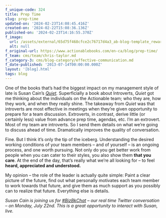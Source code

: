 ```yaml
---
f_unique-code: 324
title: Prep Time
slug: prep-time
updated-on: '2024-02-23T14:08:45.416Z'
created-on: '2024-02-22T15:08:36.136Z'
published-on: '2024-02-23T14:16:55.370Z'
f_image:
  url: /assets/external/65d75f468cfce2c76717d4a3_ab-blog-template_reward.jpeg
  alt: null
f_original-url: https://www.actionablebooks.com/en-ca/blog/prep-time/
f_team: cms/team/chris-taylor.md
f_category-3: cms/blog-category/effective-communication.md
f_date-published: '2013-07-14T00:00:00.000Z'
layout: '[blog].html'
tags: blog
---
```


One of the books that’s had the biggest impact on my management style of late is Susan Cain’s [_Quiet_](https://www.actionablebooks.com/summaries/quiet/)_._ Superficially a book about Introverts, _Quiet_ got me thinking about the individuals on the Actionable team; who they are, how they work, and when they really shine. The takeaway from _Quiet_ was that introverts are most effective in meetings when they’re given opportunity to prepare for a team discussion. Extroverts, in contrast, derive little (or certainly less) value from advance prep time, agendas, etc. I’m an extrovert. Most of my team are introverts. So I send them details on what we’re going to discuss ahead of time. Dramatically improves the quality of conversation.

Fine. But I think it’s only the tip of the iceberg. Understanding the desired working conditions of your team members – and of yourself – is an ongoing process, and one worth pursuing. Not only do you get better work from people when you can cater to their styles, you also show them **that you care**. At the end of the day, that’s really what we’re all looking for – to feel **heard, appreciated and understood.**

My opinion – the role of the leader is actually quite simple: Paint a clear picture of the future, find out what personally motivates each team member to work towards that future, and give them as much support as you possibly can to realize that future. Everything else is details.

_Susan Cain is joining us for_ [_#BizBkChat_](https://www.actionablebooks.com/bizbkchat/) _– our real time Twitter conversation – on Monday, July 22nd. This is a great opportunity to interact with Susan, live._
